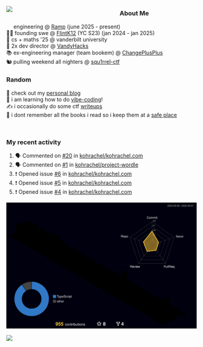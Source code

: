 <!-- 
Hey what are you doing here? 
I admire your curiosity tho
Shoot me an email (zinean00 at gmail dot com)
Let's connect! 
-->

<p float="left">
  <img src='https://imgur.com/nGM66Ev.png' width='300' align="left">
  <p>

  <h3>About Me</h3>
  <div>
    <img src="https://ramp.com/favicon.ico" width="15px" height="15px" />
    engineering @ <a href="https://www.ramp.com">Ramp</a> (june 2025 - present)
  </div>
  👨‍💻 founding swe @ <a href="https://www.flintk12.com">FlintK12</a> (YC S23) (jan 2024 - jan 2025) <br>
  🏫 cs + maths '25 @ vanderbilt university <br>
  🌊 2x dev director @ <a href="https://github.com/vandyhacks">VandyHacks</a> <br>
  📚 ex-engineering manager (team bookem) @ <a href="https://github.com/changeplusplusvandy">ChangePlusPlus<a> <br>
  🐿 pulling weekend all nighters @ <a href="https://github.com/squ1rrel-ctf">squ1rrel-ctf</a> <br>
  
  <h3>Random</h3>
  📝 check out my <a href="https://zineanteoh.com">personal blog</a> <br>
  📱 i am learning how to do <a href="https://github.com/zineanteoh/vibe-coding">vibe-coding</a>!<br>
  ✍️ i occasionally do some ctf <a href="https://squ1rrel.dev/author/zineanteoh">writeups</a> <br>
  📖 i dont remember all the books i read so i keep them at a <a href="https://www.goodreads.com/user/show/80901669-zi">safe place</a>
  </p>
  
</p>

<br>
<!-- <i>generated by <a href="https://labs.openai.com/s/0hW1r6PFYo3Zh0a7UoxK2AMp" target="_blank">dall-e 2</a></i> -->

<h3>My recent activity</h3>

<!--START_SECTION:activity-->
1. 🗣 Commented on [#20](https://github.com/kohrachel/kohrachel.com/issues/20#issuecomment-3185105577) in [kohrachel/kohrachel.com](https://github.com/kohrachel/kohrachel.com)
2. 🗣 Commented on [#1](https://github.com/kohrachel/project-wordle/pull/1#issuecomment-3134477647) in [kohrachel/project-wordle](https://github.com/kohrachel/project-wordle)
3. ❗ Opened issue [#6](https://github.com/kohrachel/kohrachel.com/issues/6) in [kohrachel/kohrachel.com](https://github.com/kohrachel/kohrachel.com)
4. ❗ Opened issue [#5](https://github.com/kohrachel/kohrachel.com/issues/5) in [kohrachel/kohrachel.com](https://github.com/kohrachel/kohrachel.com)
5. ❗ Opened issue [#4](https://github.com/kohrachel/kohrachel.com/issues/4) in [kohrachel/kohrachel.com](https://github.com/kohrachel/kohrachel.com)
<!--END_SECTION:activity-->

![](./profile-3d-contrib/profile-night-rainbow.svg)

![](https://hit.yhype.me/github/profile?user_id=58854510)
